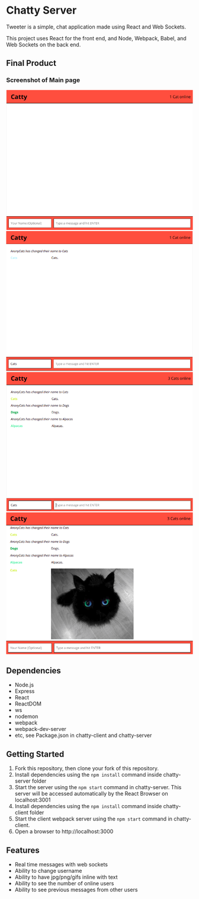# Chatty Server

Tweeter is a simple, chat application made using React and Web Sockets.

This project uses React for the front end, and Node, Webpack, Babel, and Web Sockets on the back end.

## Final Product

### Screenshot of Main page

!["Screenshot of Main page"](https://github.com/RexChiu/LHL-chatty-project/blob/master/chatty-client/docs/main-window.png)
!["Screenshot of Username Change"](https://github.com/RexChiu/LHL-chatty-project/blob/master/chatty-client/docs/username-change-new-message.png)
!["Screenshot of Multiple Users"](https://github.com/RexChiu/LHL-chatty-project/blob/master/chatty-client/docs/multiple-users.png)
!["Screenshot of Inline Images"](https://github.com/RexChiu/LHL-chatty-project/blob/master/chatty-client/docs/inline-image.png)

## Dependencies

- Node.js
- Express
- React
- ReactDOM
- ws
- nodemon
- webpack
- webpack-dev-server
- etc, see Package.json in chatty-client and chatty-server

## Getting Started

1.  Fork this repository, then clone your fork of this repository.
2.  Install dependencies using the `npm install` command inside chatty-server folder
3.  Start the server using the `npm start` command in chatty-server. This server will be accessed automatically by the React Browser on localhost:3001
4.  Install dependencies using the `npm install` command inside chatty-client folder
5.  Start the client webpack server using the `npm start` command in chatty-client.
6.  Open a browser to http://localhost:3000

## Features

- Real time messages with web sockets
- Ability to change username
- Ability to have jpg/png/gifs inline with text
- Ability to see the number of online users
- Ability to see previous messages from other users
